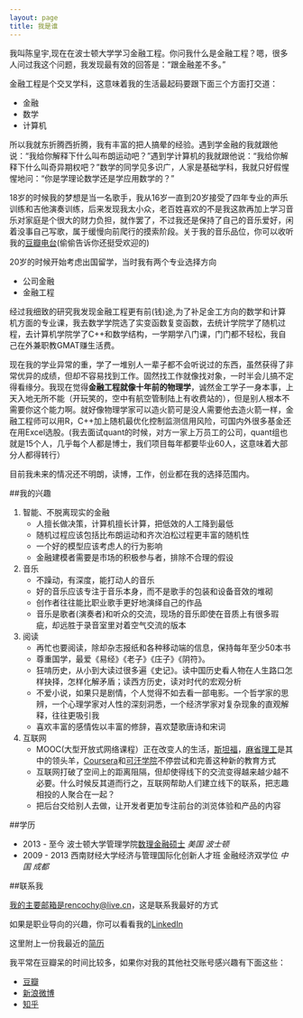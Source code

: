 ```yaml
---
layout: page
title: 我是谁
---
```


我叫陈皇宇,现在在波士顿大学学习金融工程。你问我什么是金融工程？嗯，很多人问过我这个问题，我发现最有效的回答是：“跟金融差不多。”

金融工程是个交叉学科，这意味着我的生活最起码要跟下面三个方面打交道：

* 金融
* 数学
* 计算机

所以我就东折腾西折腾，我有丰富的把人搞晕的经验。遇到学金融的我就跟他说：“我给你解释下什么叫布朗运动吧？”遇到学计算机的我就跟他说：“我给你解释下什么叫奇异期权吧？”数学的同学见多识广，人家是基础学科，我就只好假惺惺地问：“你是学理论数学还是学应用数学的？”

18岁的时候我的梦想是当一名歌手，我从16岁一直到20岁接受了四年专业的声乐训练和吉他演奏训练，后来发现我太小众，老百姓喜欢的不是我这款再加上学习音乐对家庭是个很大的财力负担，就作罢了，不过我还是保持了自己的音乐爱好，闲着没事自己写歌，属于缓慢向前爬行的摸索阶段。关于我的音乐品位，你可以收听我的<a href="http://douban.fm/?cid=1005167" target="_blank">豆瓣电台</a>(偷偷告诉你还挺受欢迎的)

20岁的时候开始考虑出国留学，当时我有两个专业选择方向

* 公司金融
* 金融工程

经过我细致的研究我发现金融工程更有前(钱)途,为了补足金工方向的数学和计算机方面的专业课，我去数学学院选了实变函数复变函数，去统计学院学了随机过程，去计算机学院学了C++和数学结构，一学期学八门课，门门都不轻松，我自己在外兼职教GMAT赚生活费。

现在我的学业异常的重，学了一堆别人一辈子都不会听说过的东西，虽然获得了非常优异的成绩，但却不容易找到工作。固然找工作就像找对象，一时半会儿搞不定得看缘分。我现在觉得**金融工程就像十年前的物理学**，诚然金工学子一身本事，上天入地无所不能（开玩笑的，空中有航空管制陆上有收费站的），但是别人根本不需要你这个能力啊。就好像物理学家可以造火箭可是没人需要他去造火箭一样，金融工程师可以用R，C++加上随机最优化控制监测信用风险，可国内外很多基金还在用Excel选股。(我去面试quant的时候，对方一家上万员工的公司，quant组也就是15个人，几乎每个人都是博士，我们项目每年都要毕业60人，这意味着大部分人都得转行）

目前我未来的情况还不明朗，读博，工作，创业都在我的选择范围内。

##我的兴趣
1. 智能、不脱离现实的金融 
	* 人擅长做决策，计算机擅长计算，把低效的人工降到最低
	* 随机过程应该包括比布朗运动和齐次泊松过程更丰富的随机性
	* 一个好的模型应该考虑人的行为影响
	* 金融建模者需要是市场的积极参与者，排除不合理的假设
2. 音乐
	*  不躁动，有深度，能打动人的音乐
	*  好的音乐应该专注于音乐本身，而不是歌手的包装和设备音效的堆砌
	*  创作者往往能比职业歌手更好地演绎自己的作品
	*  音乐是歌者(演奏者)和听众的交流，现场的音乐即使在音质上有很多瑕疵，却远胜于录音室里对着空气交流的版本
3. 阅读
	*  再忙也要阅读，除却杂志报纸和各种移动端的信息，保持每年至少50本书
	*  尊重国学，最爱《易经》《老子》《庄子》《阴符》。
	*  狂啃历史，从小到大读过很多遍《史记》。读中国历史看人物在人生路口怎样抉择，怎样化解矛盾；读西方历史，读对时代的宏观分析
	*  不爱小说，如果只是剧情，个人觉得不如去看一部电影。一个哲学家的思辨，一个心理学家对人性的深刻洞悉，一个经济学家对复杂现象的直观解释，往往更吸引我
	*  喜欢丰富的感情佐以丰富的修辞，喜欢楚歌唐诗和宋词
4. 互联网
	* MOOC(大型开放式网络课程）正在改变人的生活，[斯坦福](http://online.stanford.edu/)，[麻省理工](http://ocw.mit.edu/index.htm)是其中的领头羊，[Coursera](https://www.coursera.org/)和[可汗学院](https://www.khanacademy.org/)不停尝试和完善这种新的教育方式
	* 互联网打破了空间上的距离阻隔，但却使得线下的交流变得越来越少越不必要。什么时候反其道而行之，互联网帮助人们建立线下的联系，把志趣相投的人聚合在一起？
	* 把后台交给别人去做，让开发者更加专注前台的浏览体验和产品的内容


##学历
* 2013 - 至今 波士顿大学管理学院[数理金融硕士](http://smgworld.bu.edu/gpo/msmf/)  _美国 波士顿_
* 2009 - 2013 西南财经大学经济与管理国际化创新人才班 金融经济双学位 _中国 成都_


##联系我

我的主要邮箱是rencochy@live.cn，这是联系我最好的方式

如果是职业导向的兴趣，你可以看看我的[LinkedIn](https://www.linkedin.com/in/rencochy)

这里附上一份我最近的[简历]({{site.url}}/assets/mydoc.pdf)

我平常在豆瓣呆的时间比较多，如果你对我的其他社交账号感兴趣有下面这些：

*  [豆瓣](http://www.douban.com/people/renco/)
*  [新浪微博](http://weibo.com/rencoxf4ever)
*  [知乎](http://www.zhihu.com/people/chen-huang-yu)